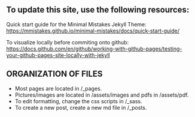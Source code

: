## To update this site, use the following resources:

Quick start guide for the Minimal Mistakes Jekyll Theme:
https://mmistakes.github.io/minimal-mistakes/docs/quick-start-guide/

To visualize locally before commiting onto github:
https://docs.github.com/en/github/working-with-github-pages/testing-your-github-pages-site-locally-with-jekyll

## ORGANIZATION OF FILES
- Most pages are located in /_pages.  
- Pictures/images are located in /assets/images and pdfs in /assets/pdf.  
- To edit formatting, change the css scripts in /_sass.  
- To create a new post, create a new md file in /_posts.  
